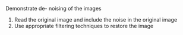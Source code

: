 Demonstrate de- noising of the images

1. Read the original image and include the noise in the original image
2. Use appropriate filtering techniques to restore the image
